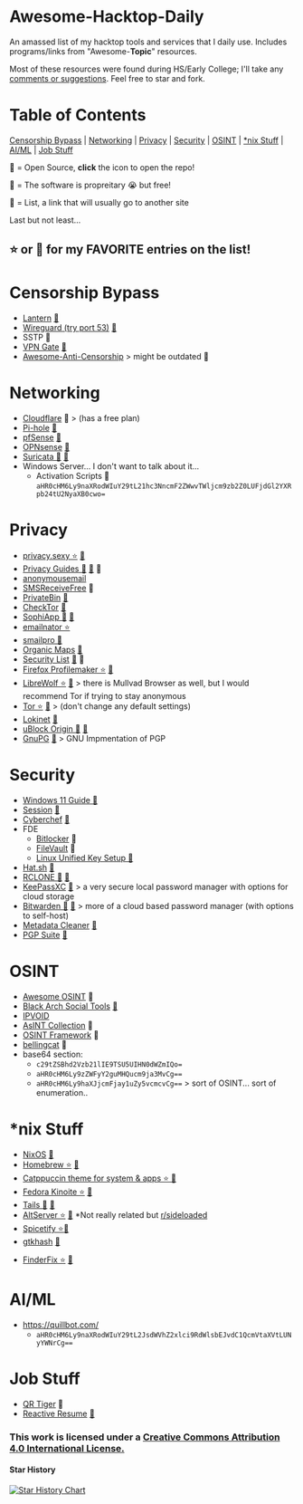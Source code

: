 # Awesome-Hacktop-Daily
An amassed list of my hacktop tools and services that I daily use. Includes programs/links from "Awesome-**Topic**" resources.

Most of these resources were found during HS/Early College; I'll take any [comments or suggestions](https://github.com/Mail222/awesome-everyday/issues).
Feel free to star and fork.
# Table of Contents
[Censorship Bypass](https://github.com/Mail222/awesome-everyday/tree/main#censorship-bypass) |
[Networking](https://github.com/Mail222/awesome-everyday/tree/main#networking) |
[Privacy](https://github.com/Mail222/awesome-everyday/tree/main#privacy) |
[Security](https://github.com/Mail222/awesome-everyday/tree/main#security) |
[OSINT](https://github.com/Mail222/awesome-everyday/tree/main#osint) |
[*nix Stuff](https://github.com/Mail222/awesome-everyday/tree/main#nix-stuff) |
[AI/ML](https://github.com/Mail222/awesome-everyday/tree/main#aiml) |
[Job Stuff](https://github.com/Mail222/awesome-everyday/tree/main#job-stuff)

💽 = Open Source, **click** the icon to open the repo!

💸 = The software is propreitary 😭 but free!

📝 = List, a link that will usually go to another site

Last but not least...

## ⭐️ or 🤩 for my FAVORITE entries on the list!

# Censorship Bypass
- [Lantern](https://lantern.io/) [💽](https://github.com/getlantern/lantern-binaries)
- [Wireguard (try port 53)](https://www.wireguard.com/) [💽](https://github.com/WireGuard)
- SSTP 💸
- [VPN Gate](https://www.vpngate.net/en/) [💽](https://www.softether.org/)
- [Awesome-Anti-Censorship](https://github.com/danoctavian/awesome-anti-censorship) > might be outdated 📝
# Networking
- [Cloudflare](https://www.cloudflare.com/) 💸 > (has a free plan)
- [Pi-hole](https://pi-hole.net/) [💽](https://github.com/pi-hole/pi-hole)
- [pfSense](https://www.pfsense.org/) [💽](https://github.com/pfsense/pfsense)
- [OPNsense](https://opnsense.org/) [💽](https://github.com/opnsense)
- [Suricata 🤩](https://suricata.io/) [💽](https://github.com/OISF/suricata)
- Windows Server... I don't want to talk about it...
  - Activation Scripts 💽 `aHR0cHM6Ly9naXRodWIuY29tL21hc3NncmF2ZWwvTWljcm9zb2Z0LUFjdGl2YXRpb24tU2NyaXB0cwo=`
# Privacy
- [privacy.sexy ⭐️](https://privacy.sexy/) [💽](https://github.com/undergroundwires/privacy.sexy)
- [Privacy Guides 🤩](https://www.privacyguides.org/en/) [💽](https://github.com/privacyguides/privacyguides.org) 📝
- [anonymousemail](https://anonymousemail.me/)
- [SMSReceiveFree](https://smsreceivefree.com/) 💸
- [PrivateBin](https://privatebin.info/) [💽](https://github.com/PrivateBin/PrivateBin)
- [CheckTor](https://check.torproject.org/) [💽](https://git.torproject.org/check.git)
- [SophiApp 🤩](https://github.com/Sophia-Community/SophiApp) [💽](https://github.com/Sophia-Community/SophiApp)
- [emailnator ⭐️](https://www.emailnator.com/)
- [smailpro 🤩](https://smailpro.com/advanced)
- [Organic Maps](https://organicmaps.app/) [💽](https://github.com/organicmaps/organicmaps)
- [Security List](https://security-list.js.org/#/) [💽](https://github.com/Lissy93/personal-security-checklist) 📝
- [Firefox Profilemaker ⭐️](https://ffprofile.com/) [💽](https://github.com/allo-/firefox-profilemaker)
- [LibreWolf ⭐️](https://librewolf.net/) [💽](https://codeberg.org/librewolf) > there is Mullvad Browser as well, but I would recommend Tor if trying to stay anonymous
- [Tor ⭐️](https://www.torproject.org/) [💽](https://github.com/torproject) > (don't change any default settings)
- [Lokinet](https://lokinet.org/) [💽](https://github.com/oxen-io/lokinet)
- [uBlock Origin 🤩](https://ublockorigin.com/) [💽](https://github.com/gorhill/uBlock)
- [GnuPG](https://gnupg.org/) [💽](https://gnupg.org/ftp/index.html) > GNU Impmentation of PGP
<!-- 
wordlists site found from andre
-->
# Security
- [Windows 11 Guide 💽](https://github.com/mikeroyal/Windows-11-Guide)
- [Session](https://getsession.org/) [💽](https://github.com/oxen-io)
- [Cyberchef](https://gchq.github.io/CyberChef/) [💽](https://github.com/gchq/CyberChef)
- FDE
  - [Bitlocker](https://learn.microsoft.com/en-us/windows/security/operating-system-security/data-protection/bitlocker/) 💸
  - [FileVault](https://support.apple.com/guide/mac-help/encrypt-mac-data-with-filevault-mh11785/mac) 💸
  - [Linux Unified Key Setup 💽](https://gitlab.com/cryptsetup/cryptsetup/-/blob/main/README.md)
- [Hat.sh](https://hat.sh/) [💽](https://github.com/sh-dv/hat.sh)
- [RCLONE 🤩](https://rclone.org/) [💽](https://github.com/rclone/rclone)
- [KeePassXC](https://keepassxc.org/) [💽](https://github.com/keepassxreboot/keepassxc) > a very secure local password manager with options for cloud storage
- [Bitwarden 🤩](https://www.bitwarden.com) [💽](https://github.com/bitwarden) > more of a cloud based password manager (with options to self-host)
- [Metadata Cleaner](https://metadatacleaner.romainvigier.fr/) [💽](https://gitlab.com/rmnvgr/metadata-cleaner/)
- [PGP Suite](https://pgpsuite.com/) [💽](https://github.com/heiswayi/pgp)
# OSINT
- [Awesome OSINT](https://github.com/jivoi/awesome-osint) 📝
- [Black Arch Social Tools](https://blackarch.org/social.html) [💽](https://github.com/BlackArch)
- [IPVOID](https://www.ipvoid.com/)
- [AsINT Collection](https://start.me/p/b5Aow7/asint_collection) 📝
- [OSINT Framework](https://osintframework.com/) 📝
- [bellingcat](https://www.bellingcat.com/) 📝
- base64 section:
  - `c29tZSBhd2Vzb21lIE9TSU5UIHN0dWZmIQo=`
  - `aHR0cHM6Ly9zZWFyY2guMHQucm9ja3MvCg==`
  - `aHR0cHM6Ly9haXJjcmFjay1uZy5vcmcvCg==` > sort of OSINT... sort of enumeration..
# *nix Stuff
- [NixOS](https://nixos.org/) [💽](https://github.com/NixOS)
- [Homebrew ⭐️](https://brew.sh/) [💽](https://github.com/Homebrew/brew)
- [Catppuccin theme for system & apps ⭐️ 💽](https://github.com/catppuccin/catppuccin)
- [Fedora Kinoite ⭐️](https://fedoraproject.org/kinoite/) [💽](https://github.com/fedora-kinoite)
- [Tails 🤩](https://tails.net/) [💽](https://gitlab.tails.boum.org/tails/tails)
- [AltServer ⭐️](https://altstore.io/) [💽](https://github.com/altstoreio/AltStore) *Not really related but [r/sideloaded](https://www.reddit.com/r/sideloaded/)
- [Spicetify ⭐️](https://spicetify.app/)[💽](https://github.com/spicetify)
- [gtkhash](https://gtkhash.org/) [💽](https://github.com/gtkhash/gtkhash)
<!-- 
- Neofetch [future link to my config]
- Mac [myconfig] / Dotfiles
-->
- [FinderFix ⭐️](https://synappser.github.io/apps/finderfix/) [💽](https://github.com/synappser/FinderFix)
# AI/ML
- https://quillbot.com/
  - `aHR0cHM6Ly9naXRodWIuY29tL2JsdWVhZ2xlci9RdWlsbEJvdC1QcmVtaXVtLUNyYWNrCg==`
# Job Stuff
- [QR Tiger](https://www.qrcode-tiger.com/) 💸
- [Reactive Resume](https://rxresu.me/) [💽](https://github.com/AmruthPillai/Reactive-Resume)
### This work is licensed under a [Creative Commons Attribution 4.0 International License.](https://creativecommons.org/licenses/by/4.0/)
#### Star History
[![Star History Chart](https://api.star-history.com/svg?repos=Mail222/awesome-everyday&type=Date)](https://star-history.com/#Mail222/awesome-everyday&Date)
